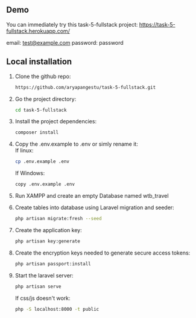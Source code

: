 ## Demo
You can immediately try this task-5-fullstack project:
https://task-5-fullstack.herokuapp.com/

email: test@example.com
password: password

## Local installation

1. Clone the github repo:

    ```bash
    https://github.com/aryapangestu/task-5-fullstack.git
    ```
2. Go the project directory:

    ```bash
    cd task-5-fullstack
    ```
3. Install the project dependencies:
    ```bash
    composer install
    ```
4. Copy the .env.example to .env or simly rename it:
   </br>If linux:
   ```bash
   cp .env.example .env
   ```
   If Windows:
    ```bash
    copy .env.example .env
    ```
5. Run XAMPP and create an empty Database named wtb_travel
6. Create tables into database using Laravel migration and seeder:
    ```bash
    php artisan migrate:fresh --seed
    ```
7. Create the application key:
    ```bash
    php artisan key:generate
    ```
8. Create the encryption keys needed to generate secure access tokens:
    ```bash
    php artisan passport:install
    ```
9. Start the laravel server:
    ```bash
    php artisan serve
    ```
   If css/js doesn't work:
    ```bash
    php -S localhost:8000 -t public
    ```

